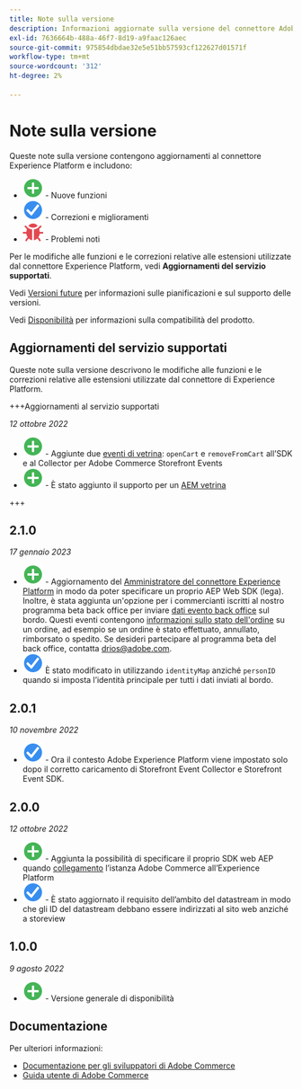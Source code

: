 ```yaml
---
title: Note sulla versione
description: Informazioni aggiornate sulla versione del connettore Adobe Experience Platform di Adobe Commerce.
exl-id: 7636664b-488a-46f7-8d19-a9faac126aec
source-git-commit: 975854dbdae32e5e51bb57593cf122627d01571f
workflow-type: tm+mt
source-wordcount: '312'
ht-degree: 2%

---
```


# Note sulla versione

Queste note sulla versione contengono aggiornamenti al connettore Experience Platform e includono:

* ![Nuovo](../assets/new.svg) - Nuove funzioni
* ![Correzione](../assets/fix.svg) - Correzioni e miglioramenti
* ![Bug](../assets/bug.svg) - Problemi noti

Per le modifiche alle funzioni e le correzioni relative alle estensioni utilizzate dal connettore Experience Platform, vedi **Aggiornamenti del servizio supportati**.

Vedi [Versioni future](https://experienceleague.adobe.com/docs/commerce-operations/release/schedule.html) per informazioni sulle pianificazioni e sul supporto delle versioni.

Vedi [Disponibilità](https://experienceleague.adobe.com/docs/commerce-operations/release/availability.html) per informazioni sulla compatibilità del prodotto.

## Aggiornamenti del servizio supportati

Queste note sulla versione descrivono le modifiche alle funzioni e le correzioni relative alle estensioni utilizzate dal connettore di Experience Platform.

+++Aggiornamenti al servizio supportati

_12 ottobre 2022_

* ![Nuovo](../assets/new.svg) - Aggiunte due [eventi di vetrina](events.md): `openCart` e `removeFromCart` all’SDK e al Collector per Adobe Commerce Storefront Events
* ![Nuovo](../assets/new.svg) - È stato aggiunto il supporto per un [AEM vetrina](overview.md#aem-support)

+++

## 2.1.0

_17 gennaio 2023_

* ![Nuovo](../assets/new.svg) - Aggiornamento del [Amministratore del connettore Experience Platform](connect-data.md) in modo da poter specificare un proprio AEP Web SDK (lega). Inoltre, è stata aggiunta un&#39;opzione per i commercianti iscritti al nostro programma beta back office per inviare [dati evento back office](connect-data.md#data-collection) sul bordo. Questi eventi contengono [informazioni sullo stato dell&#39;ordine](events.md#beta-order-status-events) su un ordine, ad esempio se un ordine è stato effettuato, annullato, rimborsato o spedito. Se desideri partecipare al programma beta del back office, contatta [drios@adobe.com](mailto:drios@adobe.com).
* ![Correzione](../assets/fix.svg) È stato modificato in utilizzando `identityMap` anziché `personID` quando si imposta l’identità principale per tutti i dati inviati al bordo.

## 2.0.1

_10 novembre 2022_

* ![Problema risolto](../assets/fix.svg) - Ora il contesto Adobe Experience Platform viene impostato solo dopo il corretto caricamento di Storefront Event Collector e Storefront Event SDK.

## 2.0.0

_12 ottobre 2022_

* ![Nuovo](../assets/new.svg) - Aggiunta la possibilità di specificare il proprio SDK web AEP quando [collegamento](connect-data.md) l’istanza Adobe Commerce all’Experience Platform
* ![Correzione](../assets/fix.svg) - È stato aggiornato il requisito dell’ambito del datastream in modo che gli ID del datastream debbano essere indirizzati al sito web anziché a storeview

## 1.0.0

_9 agosto 2022_

* ![Nuovo](../assets/new.svg) - Versione generale di disponibilità

## Documentazione

Per ulteriori informazioni:

* [Documentazione per gli sviluppatori di Adobe Commerce](https://devdocs.magento.com/)
* [Guida utente di Adobe Commerce](https://docs.magento.com/user-guide/)
